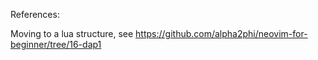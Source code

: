 References:

Moving to a lua structure, see
https://github.com/alpha2phi/neovim-for-beginner/tree/16-dap1
